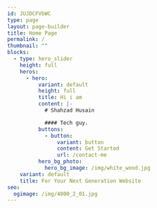 ```yaml
---
id: JUJDCFVbWC
type: page
layout: page-builder
title: Home Page
permalink: /
thumbnail: ""
blocks:
  - type: hero_slider
    height: full
    heros:
      - hero:
          variant: default
          height: full
          title: Hi i am
          content: |-
            # Shahzad Husain

            #### T﻿ech guy.
          buttons:
            - button:
                variant: button
                content: Get Started
                url: /contact-me
          hero_bg_photo:
            hero_bg_image: /img/white_wood.jpg
    variant: default
    title: For Your Next Generation Website
seo:
  ogimage: /img/4000_2_01.jpg
---
```

